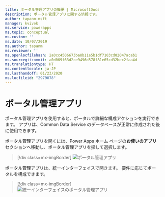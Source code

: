 ```yaml
---
title: ポータル管理アプリの概要 | MicrosoftDocs
description: ポータル管理アプリに関する情報です。
author: tapanm-msft
manager: kvivek
ms.service: powerapps
ms.topic: conceptual
ms.custom: ''
ms.date: 10/07/2019
ms.author: tapanm
ms.reviewer: ''
ms.openlocfilehash: 2a0cc4506673ba8b11e5b1df7103cd02047acab1
ms.sourcegitcommit: a0d069f63d2ce9496d578f81e65cd32bec2faa4d
ms.translationtype: HT
ms.contentlocale: ja-JP
ms.lasthandoff: 01/23/2020
ms.locfileid: "2979078"
---
```

# <a name="portal-management-app"></a>ポータル管理アプリ

ポータル管理アプリを使用すると、ポータルで詳細な構成アクションを実行できます。 アプリは、Common Data Service のデータベースが正常に作成された後に使用できます。

ポータル管理アプリを開くには、Power Apps ホーム ページの**お使いのアプリ**セクションへ移動し、ポータル管理アプリを探して選択します。

> [!div class=mx-imgBorder]
> ![ポータル管理アプリ](../media/portal-mgmt.png "ポータル管理アプリ")

ポータル管理アプリは、統一インターフェイスで開きます。 要件に応じてポータルを構成できます。

> [!div class=mx-imgBorder]
> ![統一インターフェイスのポータル管理アプリ](../media/portal-mgmt-unified-interface.png "統一インターフェイスのポータル管理アプリ")
  